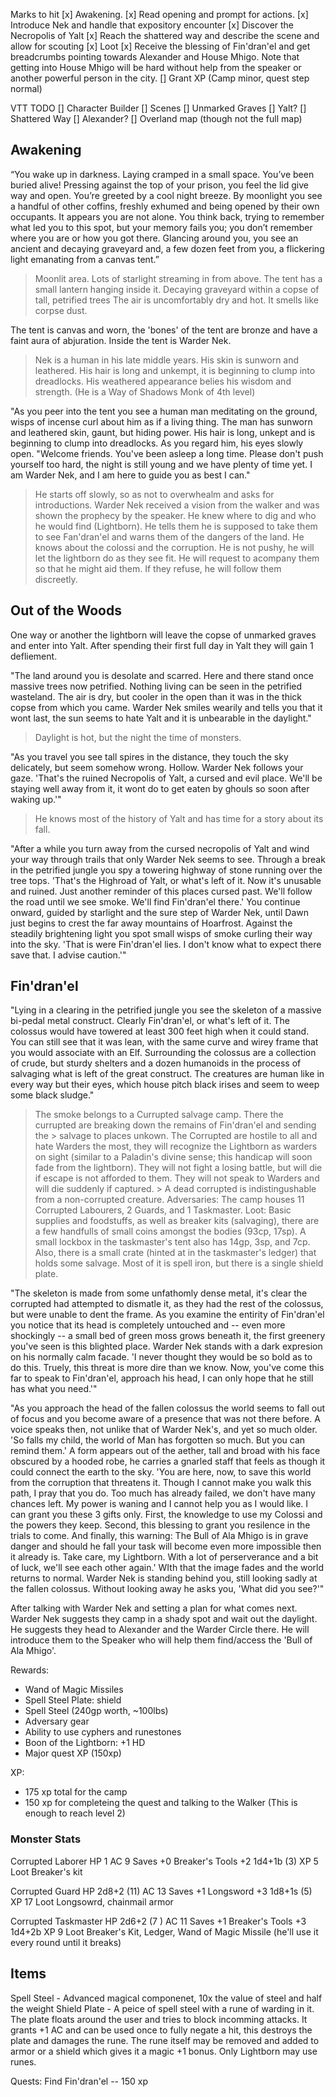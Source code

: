 Marks to hit
[x] Awakening.
[x] Read opening and prompt for actions.
[x] Introduce Nek and handle that expository encounter
[x] Discover the Necropolis of Yalt
[x] Reach the shattered way and describe the scene and allow for scouting
[x] Loot
[x] Receive the blessing of Fin'dran'el and get breadcrumbs pointing towards Alexander and House Mhigo. Note that getting into House Mhigo will be hard without help from the speaker or another powerful person in the city.
[] Grant XP (Camp minor, quest step normal)

VTT TODO
[] Character Builder
[] Scenes
    [] Unmarked Graves
    [] Yalt?
    [] Shattered Way
    [] Alexander?
    [] Overland map (though not the full map)


## Awakening
“You wake up in darkness. Laying cramped in a small space. You’ve been buried alive! Pressing against the top of your prison, you feel the lid give way and open. You’re greeted by a cool night breeze. By moonlight you see a handful of other coffins, freshly exhumed and being opened by their own occupants. It appears you are not alone. You think back, trying to remember what led you to this spot, but your memory fails you; you don’t remember where you are or how you got there. Glancing around you, you see an ancient and decaying graveyard and, a few dozen feet from you, a flickering light emanating from a canvas tent.”

> Moonlit area. Lots of starlight streaming in from above. The tent has a small lantern hanging inside it.
> Decaying graveyard within a copse of tall, petrified trees
> The air is uncomfortably dry and hot. It smells like corpse dust.

The tent is canvas and worn, the 'bones' of the tent are bronze and have a faint aura of abjuration. Inside the tent is Warder Nek.

> Nek is a human in his late middle years. His skin is sunworn and leathered. His hair is long and unkempt, it is beginning to clump into dreadlocks. His weathered appearance belies his wisdom and strength.
(He is a Way of Shadows Monk of 4th level)

"As you peer into the tent you see a human man meditating on the ground, wisps of incense curl about him as if a living thing. The man has sunworn and leathered skin, gaunt, but hiding power. His hair is long, unkept and is beginning to clump into dreadlocks. As you regard him, his eyes slowly open. "Welcome friends. You've been asleep a long time. Please don't push yourself too hard, the night is still young and we have plenty of time yet. I am Warder Nek, and I am here to guide you as best I can."

> He starts off slowly, so as not to overwhealm and asks for introductions.
> Warder Nek received a vision from the walker and was shown the prophecy by the speaker. He knew where to dig and who he would find (Lightborn).
> He tells them he is supposed to take them to see Fan'dran'el and warns them of the dangers of the land. He knows about the colossi and the corruption.
> He is not pushy, he will let the lightborn do as they see fit. He will request to acompany them so that he might aid them. If they refuse, he will follow them discreetly.

## Out of the Woods
One way or another the lightborn will leave the copse of unmarked graves and enter into Yalt. After spending their first full day in Yalt they will gain 1 defliement.

"The land around you is desolate and scarred. Here and there stand once massive trees now petrified. Nothing living can be seen in the petrified wasteland. The air is dry, but cooler in the open than it was in the thick copse from which you came. Warder Nek smiles wearily and tells you that it wont last, the sun seems to hate Yalt and it is unbearable in the daylight."

> Daylight is hot, but the night the time of monsters.

"As you travel you see tall spires in the distance, they touch the sky delicately, but seem somehow wrong. Hollow. Warder Nek follows your gaze. 'That's the ruined Necropolis of Yalt, a cursed and evil place. We'll be staying well away from it, it wont do to get eaten by ghouls so soon after waking up.'"

> He knows most of the history of Yalt and has time for a story about its fall.

"After a while you turn away from the cursed necropolis of Yalt and wind your way through trails that only Warder Nek seems to see. Through a break in the petrified jungle you spy a towering highway of stone running over the tree tops. 'That's the Highroad of Yalt, or what's left of it. Now it's unusable and ruined. Just another reminder of this places cursed past. We'll follow the road until we see smoke. We'll find Fin'dran'el there.' You continue onward, guided by starlight and the sure step of Warder Nek, until Dawn just begins to crest the far away mountains of Hoarfrost. Against the steadily brightening light you spot small wisps of smoke curling their way into the sky. 'That is were Fin'dran'el lies. I don't know what to expect there save that. I advise caution.'"

## Fin'dran'el
"Lying in a clearing in the petrified jungle you see the skeleton of a massive bi-pedal metal construct. Clearly Fin'dran'el, or what's left of it. The colossus would have towered at least 300 feet high when it could stand. You can still see that it was lean, with the same curve and wirey frame that you would associate with an Elf. Surrounding the colossus are a collection of crude, but sturdy shelters and a dozen humanoids in the process of salvaging what is left of the great construct. The creatures are human like in every way but their eyes, which house pitch black irises and seem to weep some black sludge."

> The smoke belongs to a Currupted salvage camp. There the currupted are breaking down the remains of Fin'dran'el and sending the > salvage to places unkown. The Corrupted are hostile to all and hate Warders the most, they will recognize the Lightborn as 
> warders on sight (similar to a Paladin's divine sense; this handicap will soon fade from the lightborn). They will not fight a 
> losing battle, but will die if escape is not afforded to them. They will not speak to Warders and will die suddenly if captured. > A dead corrupted is indistingushable from a non-corrupted creature.
> Adversaries: The camp houses 11 Corrupted Labourers, 2 Guards, and 1 Taskmaster.
> Loot: Basic supplies and foodstuffs, as well as breaker kits (salvaging), there are a few handfulls of small coins amongst the 
> bodies (93cp, 17sp). A small lockbox in the taskmaster's tent also has 14gp, 3sp, and 7cp.
> Also, there is a small crate (hinted at in the taskmaster's ledger) that holds some salvage. Most of it is spell iron, but there is a single shield plate.

"The skeleton is made from some unfathomly dense metal, it's clear the corrupted had attempted to dismatle it, as they had the rest of the colossus, but were unable to dent the frame. As you examine the entirity of Fin'dran'el you notice that its head is completely untouched and -- even more shockingly -- a small bed of green moss grows beneath it, the first greenery you've seen is this blighted place. Warder Nek stands with a dark expresion on his normally calm facade. 'I never thought they would be so bold as to do this. Truely, this threat is more dire than we know. Now, you've come this far to speak to Fin'dran'el, approach his head, I can only hope that he still has what you need.'"

"As you approach the head of the fallen colossus the world seems to fall out of focus and you become aware of a presence that was not there before. A voice speaks then, not unlike that of Warder Nek's, and yet so much older. 'So falls my child, the world of Man has forgotten so much. But you can remind them.' A form appears out of the aether, tall and broad with his face obscured by a hooded robe, he carries a gnarled staff that feels as though it could connect the earth to the sky. 'You are here, now, to save this world from the corruption that threatens it. Though I cannot make you walk this path, I pray that you do. Too much has already failed, we don't have many chances left. My power is waning and I cannot help you as I would like. I can grant you these 3 gifts only. First, the knowledge to use my Colossi and the powers they keep. Second, this blessing to grant you resilence in the trials to come. And finally, this warning: The Bull of Ala Mhigo is in grave danger and should he fall your task will become even more impossible then it already is. Take care, my Lightborn. With a lot of perserverance and a bit of luck, we'll see each other again.' WIth that the image fades and the world returns to normal. Warder Nek is standing behind you, still looking sadly at the fallen colossus. Without looking away he asks you, 'What did you see?'"

After talking with Warder Nek and setting a plan for what comes next. Warder Nek suggests they camp in a shady spot and wait out the daylight. He suggests they head to Alexander and the Warder Circle there. He will introduce them to the Speaker who will help them find/access the 'Bull of Ala Mhigo'.

Rewards:
- Wand of Magic Missiles
- Spell Steel Plate: shield
- Spell Steel (240gp worth, ~100lbs)
- Adversary gear
- Ability to use cyphers and runestones
- Boon of the Lightborn: +1 HD
- Major quest XP (150xp)

XP:
- 175 xp total for the camp
- 150 xp for completeing the quest and talking to the Walker
(This is enough to reach level 2)

### Monster Stats
Corrupted Laborer
HP 1
AC 9  Saves +0
Breaker's Tools +2 1d4+1b (3)
XP 5    Loot Breaker's kit

Corrupted Guard
HP 2d8+2 (11)
AC 13 Saves +1
Longsword +3 1d8+1s (5)
XP 17   Loot Longsowrd, chainmail armor

Corrupted Taskmaster
HP 2d6+2 (7 )
AC 11 Saves +1
Breaker's Tools +3 1d4+2b
XP 9    Loot Breaker's Kit, Ledger, Wand of Magic Missile (he'll use it every round until it breaks)

## Items
Spell Steel - Advanced magical componenet, 10x the value of steel and half the weight
Shield Plate - A peice of spell steel with a rune of warding in it. The plate floats around the user and tries to block incomming attacks. It grants +1 AC and can be used once to fully negate a hit, this destroys the plate and damages the rune. The rune itself may be removed and added to armor or a shield which gives it a magic +1 bonus. Only Lightborn may use runes.

Quests:
Find Fin'dran'el -- 150 xp